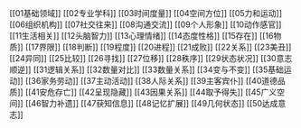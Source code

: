 [[01基础领域]] 
[[02专业学科]] 
[[03时间度量]]
[[04空间方位]]
[[05力和运动]]
[[06组织机构]]
[[07社交往来]]
[[08沟通交流]]
[[09个人形象]]
[[10动作感官]]
[[11生活相关]]
[[12头脑智力]]
[[13心理情绪]]
[[14态度性格]]
[[15存在]]
[[16物质]]
[[17界限]]
[[18判断]]
[[19程度]]
[[20进程]]
[[21成败]]
[[22关系]]
[[23美丑]]
[[24异同]]
[[25比较]]
[[26寻找]]
[[27位移]]
[[28秩序]]
[[29状态状况]]
[[30意志顺逆]]
[[31逻辑关系]]
[[32数量对比]]
[[33数量关系]]
[[34变与不变]]
[[35基础运动]]
[[36家务劳动]]
[[37主动活动]]
[[38人际关系]]
[[39主客宾仆]]
[[40道德品质]]
[[41安危存亡]]
[[42呈现隐藏]]
[[43因果关系]]
[[44取予得失]]
[[45广义空间]]
[[46智力补遗]]
[[47获知信息]]
[[48记忆扩展]]
[[49几何状态]]
[[50达成意志]]